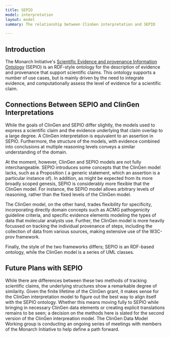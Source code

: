 ```yaml
---
title: SEPIO
model: interpretation
layout: model
summary: The relationship between ClinGen interpretation and SEPIO

---
```


Introduction
------------

The Monarch Initiative's [Scientific Evidence and provenance Information Ontology](https://github.com/monarch-initiative/SEPIO-ontology) (SEPIO) is an RDF-style ontology for the description of evidence and provenance that support scientific claims.  This ontology supports a number of use cases, but is mainly driven by the need to integrate evidence, and computationally assess the level of evidence for a scientific claim.


Connections Between SEPIO and ClinGen Interpretations
-----------------------------------------------------

While the goals of ClinGen and SEPIO differ slightly, the models used to express a scientific claim and the evidence underlying that claim overlap to a large degree.  A ClinGen interpretation is equivalent to an assertion in SEPIO.  Furthermore, the structure of the models, with evidence combined into conclusions at multiple reasoning levels conveys a similar understanding of the domain.

At the moment, however, ClinGen and SEPIO models are not fully interchangeable.  SEPIO introduces some concepts that the ClinGen model lacks, such as a Proposition ( a generic statement, which an assertion is a particular instance of).   In addition, as might be expected from its more broadly scoped genesis, SEPIO is considerably more flexible that the ClinGen model.  For instance, the SEPIO model allows arbitrary levels of reasoning, rather than the fixed levels of the ClinGen model.

The ClinGen model, on the other hand, trades flexibility for specificity, incorporating directly domain concepts such as ACMG pathogenicity guideline criteria, and specific evidence elements modeling the types of data that molecular analysts use.  Further, the ClinGen model is more heavily focussed on tracking the individual provenance of steps, including the collection of data from various sources, making extensive use of the W3C-prov framework.

Finally, the style of the two frameworks differs; SEPIO is an RDF-based ontology, while the ClinGen model is a series of UML classes.

Future Plans with SEPIO
-----------------------

While there are differences between these two methods of tracking scientific claims, the underlying structures show a remarkable degree of similarity.   Given the finite lifetime of the ClinGen grant, it makes sense for the ClinGen interpretation model  to figure out the best way to align itself with the SEPIO ontology.  Whether this means moving fully to SEPIO while bringing in necessary ClinGen data elements or creating explicit translations remains to be seen; a decision on the methods here is slated for the second version of the ClinGen interpreation model.   The ClinGen Data Model Working group is conducting an ongoing series of meetings with members of the Monarch Initiative to help define a path forward.


